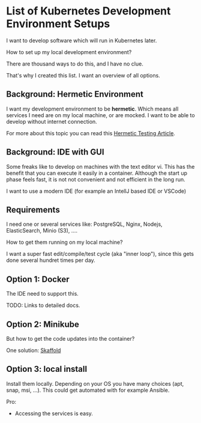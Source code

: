 # List of Kubernetes Development Environment Setups

I want to develop software which will run in Kubernetes later.

How to set up my local development environment?

There are thousand ways to do this, and I have no clue.

That's why I created this list. I want an overview of all options.

## Background: Hermetic Environment

I want my development environment to be **hermetic**. Which means
all services I need are on my local machine, or are mocked.
I want to be able to develop without internet connection.

For more about this topic you can read this [Hermetic Testing Article](https://testing.googleblog.com/2012/10/hermetic-servers.html).

## Background: IDE with GUI

Some freaks like to develop on machines with the text editor vi. This has the benefit that you can execute
it easily in a container. Although the start up phase feels fast, it is not not convenient and not efficient in the long run.

I want to use a modern IDE (for example an IntellJ based IDE or VSCode)

## Requirements

I need one or several services like: PostgreSQL, Nginx, Nodejs, ElasticSearch, Minio (S3), ....

How to get them running on my local machine?

I want a super fast edit/compile/test cycle (aka "inner loop"), since this gets done several hundret times per day.


## Option 1: Docker

The IDE need to support this.

TODO: Links to detailed docs.

## Option 2: Minikube

But how to get the code updates into the container? 

One solution: [Skaffold](https://skaffold.dev/)

## Option 3: local install

Install them locally. Depending on your OS you have many choices (apt, snap, msi, ...). This could get automated with for example Ansible.

Pro:
* Accessing the services is easy. 
